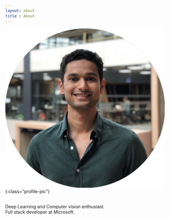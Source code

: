 ```yaml
---
layout: about
title : About
---
```


![profile-pic](/assets/me.png){:class="profile-pic"}

<br />
Deep Learning and Computer vision enthusiast. <br /> Full stack developer at Microsoft.

